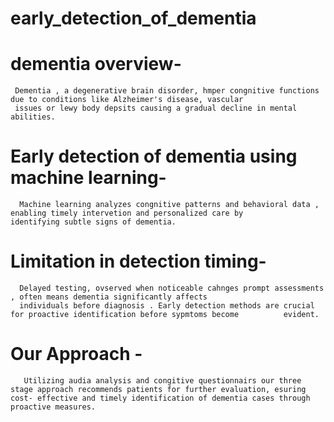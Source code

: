 # early_detection_of_dementia

# dementia overview- 
     Dementia , a degenerative brain disorder, hmper congnitive functions due to conditions like Alzheimer's disease, vascular 
     issues or lewy body depsits causing a gradual decline in mental abilities.

# Early detection of dementia using machine learning- 
      Machine learning analyzes congnitive patterns and behavioral data , enabling timely intervetion and personalized care by        identifying subtle signs of dementia.

# Limitation in detection timing- 

      Delayed testing, ovserved when noticeable cahnges prompt assessments , often means dementia significantly affects       
      individuals before diagnosis . Early detection methods are crucial for proactive identification before sypmtoms become          evident.

# Our Approach - 
       Utilizing audia analysis and congitive questionnairs our three stage approach recommends patients for further evaluation, esuring cost- effective and timely identification of dementia cases through proactive measures. 

  

